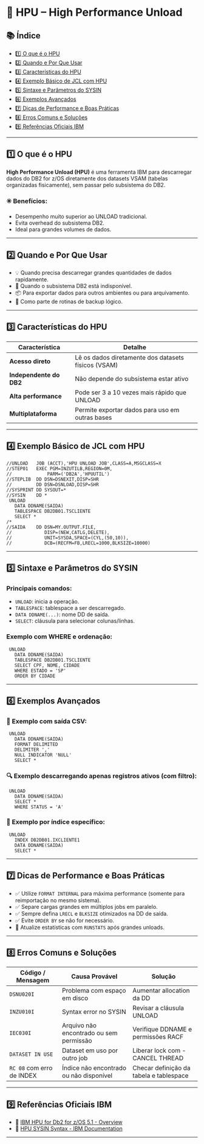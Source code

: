 # 💽 HPU – High Performance Unload

## 📚 Índice

- [1️⃣ O que é o HPU](#1️⃣-o-que-é-o-hpu)
- [2️⃣ Quando e Por Que Usar](#2️⃣-quando-e-por-que-usar)
- [3️⃣ Características do HPU](#3️⃣-características-do-hpu)
- [4️⃣ Exemplo Básico de JCL com HPU](#4️⃣-exemplo-básico-de-jcl-com-hpu)
- [5️⃣ Sintaxe e Parâmetros do SYSIN](#5️⃣-sintaxe-e-parâmetros-do-sysin)
- [6️⃣ Exemplos Avançados](#6️⃣-exemplos-avançados)
- [7️⃣ Dicas de Performance e Boas Práticas](#7️⃣-dicas-de-performance-e-boas-práticas)
- [8️⃣ Erros Comuns e Soluções](#8️⃣-erros-comuns-e-soluções)
- [9️⃣ Referências Oficiais IBM](#9️⃣-referências-oficiais-ibm)

---

## 1️⃣ O que é o HPU

**High Performance Unload (HPU)** é uma ferramenta IBM para descarregar dados do DB2 for z/OS diretamente dos datasets VSAM (tabelas organizadas fisicamente), sem passar pelo subsistema do DB2.

### ✳️ Benefícios:
- Desempenho muito superior ao UNLOAD tradicional.
- Evita overhead do subsistema DB2.
- Ideal para grandes volumes de dados.

---

## 2️⃣ Quando e Por Que Usar

- 💡 Quando precisa descarregar grandes quantidades de dados rapidamente.
- 🔐 Quando o subsistema DB2 está indisponível.
- 📦 Para exportar dados para outros ambientes ou para arquivamento.
- 🔄 Como parte de rotinas de backup lógico.

---

## 3️⃣ Características do HPU

| Característica            | Detalhe |
|---------------------------|---------|
| **Acesso direto**         | Lê os dados diretamente dos datasets físicos (VSAM) |
| **Independente do DB2**   | Não depende do subsistema estar ativo |
| **Alta performance**      | Pode ser 3 a 10 vezes mais rápido que UNLOAD |
| **Multiplataforma**       | Permite exportar dados para uso em outras bases |

---

## 4️⃣ Exemplo Básico de JCL com HPU

```jcl
//UNLOAD   JOB (ACCT),'HPU UNLOAD JOB',CLASS=A,MSGCLASS=X
//STEP01   EXEC PGM=INZUTILB,REGION=0M,
//             PARM=('DB2A','HPUUTIL')
//STEPLIB  DD DSN=DSNEXIT,DISP=SHR
//         DD DSN=DSNLOAD,DISP=SHR
//SYSPRINT DD SYSOUT=*
//SYSIN    DD *
 UNLOAD
   DATA DDNAME(SAIDA)
   TABLESPACE DB2DB01.TSCLIENTE
   SELECT *
/*
//SAIDA    DD DSN=MY.OUTPUT.FILE,
//            DISP=(NEW,CATLG,DELETE),
//            UNIT=SYSDA,SPACE=(CYL,(50,10)),
//            DCB=(RECFM=FB,LRECL=1000,BLKSIZE=10000)
```

---

## 5️⃣ Sintaxe e Parâmetros do SYSIN

### Principais comandos:

- `UNLOAD`: inicia a operação.
- `TABLESPACE`: tablespace a ser descarregado.
- `DATA DDNAME(...)`: nome DD de saída.
- `SELECT`: cláusula para selecionar colunas/linhas.

### Exemplo com WHERE e ordenação:
```plaintext
 UNLOAD
   DATA DDNAME(SAIDA)
   TABLESPACE DB2DB01.TSCLIENTE
   SELECT CPF, NOME, CIDADE
   WHERE ESTADO = 'SP'
   ORDER BY CIDADE
```

---

## 6️⃣ Exemplos Avançados

### 🧾 Exemplo com saída CSV:

```plaintext
 UNLOAD
   DATA DDNAME(SAIDA)
   FORMAT DELIMITED
   DELIMITER ','
   NULL INDICATOR 'NULL'
   SELECT *
```

### 🔍 Exemplo descarregando apenas registros ativos (com filtro):
```plaintext
 UNLOAD
   DATA DDNAME(SAIDA)
   SELECT * 
   WHERE STATUS = 'A'
```

### 🧱 Exemplo por índice específico:
```plaintext
 UNLOAD
   INDEX DB2DB01.IXCLIENTE1
   DATA DDNAME(SAIDA)
   SELECT *
```

---

## 7️⃣ Dicas de Performance e Boas Práticas

- ✅ Utilize `FORMAT INTERNAL` para máxima performance (somente para reimportação no mesmo sistema).
- ✅ Separe cargas grandes em múltiplos jobs em paralelo.
- ✅ Sempre defina `LRECL` e `BLKSIZE` otimizados na DD de saída.
- ✅ Evite `ORDER BY` se não for necessário.
- 🔄 Atualize estatísticas com `RUNSTATS` após grandes unloads.

---

## 8️⃣ Erros Comuns e Soluções

| Código / Mensagem       | Causa Provável                                     | Solução |
|--------------------------|---------------------------------------------------|---------|
| `DSNU020I`               | Problema com espaço em disco                      | Aumentar allocation da DD |
| `INZU010I`               | Syntax error no SYSIN                             | Revisar a cláusula UNLOAD |
| `IEC030I`                | Arquivo não encontrado ou sem permissão           | Verifique DDNAME e permissões RACF |
| `DATASET IN USE`         | Dataset em uso por outro job                      | Liberar lock com -CANCEL THREAD |
| `RC 08` com erro de INDEX| Índice não encontrado ou não disponível           | Checar definição da tabela e tablespace |

---

## 9️⃣ Referências Oficiais IBM

- 📄 [IBM HPU for Db2 for z/OS 5.1 - Overview](https://www.ibm.com/docs/en/db2-hpu/5.1?topic=zos-high-performance-unload-db2)
- 📄 [HPU SYSIN Syntax - IBM Documentation](https://www.ibm.com/docs/en/db2-hpu/5.1?topic=commands-sysin-control-statements)

---
